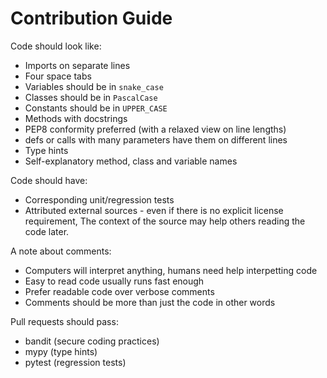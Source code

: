 # Contribution Guide


Code should look like:
- Imports on separate lines
- Four space tabs
- Variables should be in `snake_case`
- Classes should be in `PascalCase`
- Constants should be in `UPPER_CASE`
- Methods with docstrings
- PEP8 conformity preferred (with a relaxed view on line lengths)
- defs or calls with many parameters have them on different lines
- Type hints
- Self-explanatory method, class and variable names


Code should have:
- Corresponding unit/regression tests
- Attributed external sources - even if there is no explicit license requirement, The context of the source may help others reading the code later.


A note about comments:
- Computers will interpret anything, humans need help interpetting code
- Easy to read code usually runs fast enough
- Prefer readable code over verbose comments
- Comments should be more than just the code in other words


Pull requests should pass:
- bandit (secure coding practices)
- mypy (type hints)
- pytest (regression tests)